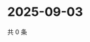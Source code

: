 # 2025-09-03

共 0 条

<!-- BEGIN ZHIHUVIDEO -->
<!-- 最后更新时间 Wed Sep 03 2025 22:11:38 GMT+0800 (China Standard Time) -->

<!-- END ZHIHUVIDEO -->
